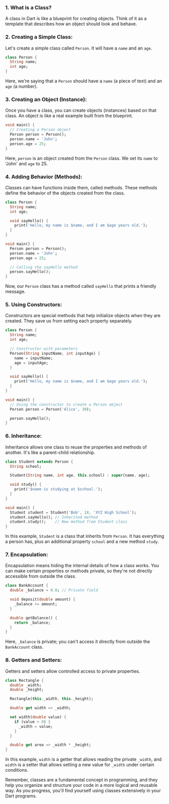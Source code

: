 ### 1. **What is a Class?**
A class in Dart is like a blueprint for creating objects. Think of it as a template that describes how an object should look and behave.

### 2. **Creating a Simple Class:**
Let's create a simple class called `Person`. It will have a `name` and an `age`.

```dart
class Person {
  String name;
  int age;
}
```

Here, we're saying that a `Person` should have a `name` (a piece of text) and an `age` (a number).

### 3. **Creating an Object (Instance):**
Once you have a class, you can create objects (instances) based on that class. An object is like a real example built from the blueprint.

```dart
void main() {
  // Creating a Person object
  Person person = Person();
  person.name = 'John';
  person.age = 25;
}
```

Here, `person` is an object created from the `Person` class. We set its `name` to 'John' and `age` to 25.

### 4. **Adding Behavior (Methods):**
Classes can have functions inside them, called methods. These methods define the behavior of the objects created from the class.

```dart
class Person {
  String name;
  int age;

  void sayHello() {
    print('Hello, my name is $name, and I am $age years old.');
  }
}

void main() {
  Person person = Person();
  person.name = 'John';
  person.age = 25;

  // Calling the sayHello method
  person.sayHello();
}
```

Now, our `Person` class has a method called `sayHello` that prints a friendly message.

### 5. **Using Constructors:**
Constructors are special methods that help initialize objects when they are created. They save us from setting each property separately.

```dart
class Person {
  String name;
  int age;

  // Constructor with parameters
  Person(String inputName, int inputAge) {
    name = inputName;
    age = inputAge;
  }

  void sayHello() {
    print('Hello, my name is $name, and I am $age years old.');
  }
}

void main() {
  // Using the constructor to create a Person object
  Person person = Person('Alice', 30);

  person.sayHello();
}
```

### 6. **Inheritance:**
Inheritance allows one class to reuse the properties and methods of another. It's like a parent-child relationship.

```dart
class Student extends Person {
  String school;

  Student(String name, int age, this.school) : super(name, age);

  void study() {
    print('$name is studying at $school.');
  }
}

void main() {
  Student student = Student('Bob', 18, 'XYZ High School');
  student.sayHello(); // Inherited method
  student.study();    // New method from Student class
}
```

In this example, `Student` is a class that inherits from `Person`. It has everything a person has, plus an additional property `school` and a new method `study`.

### 7. **Encapsulation:**
Encapsulation means hiding the internal details of how a class works. You can make certain properties or methods private, so they're not directly accessible from outside the class.

```dart
class BankAccount {
  double _balance = 0.0; // Private field

  void deposit(double amount) {
    _balance += amount;
  }

  double getBalance() {
    return _balance;
  }
}
```

Here, `_balance` is private; you can't access it directly from outside the `BankAccount` class.

### 8. **Getters and Setters:**
Getters and setters allow controlled access to private properties.

```dart
class Rectangle {
  double _width;
  double _height;

  Rectangle(this._width, this._height);

  double get width => _width;

  set width(double value) {
    if (value > 0) {
      _width = value;
    }
  }

  double get area => _width * _height;
}
```

In this example, `width` is a getter that allows reading the private `_width`, and `width` is a setter that allows setting a new value for `_width` under certain conditions.

Remember, classes are a fundamental concept in programming, and they help you organize and structure your code in a more logical and reusable way. As you progress, you'll find yourself using classes extensively in your Dart programs.